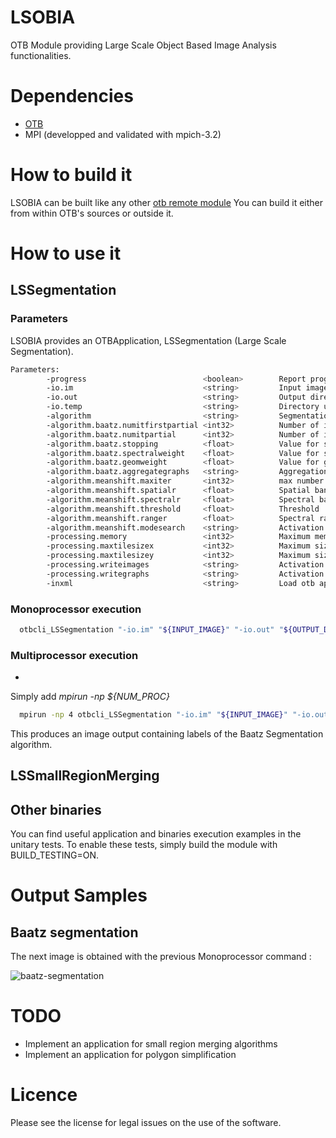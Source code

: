 LSOBIA
======

OTB Module providing Large Scale Object Based Image Analysis functionalities.

# Dependencies
* [OTB](https://www.orfeo-toolbox.org/)
* MPI (developped and validated with mpich-3.2)

# How to build it
LSOBIA can be built like any other [otb remote module](https://wiki.orfeo-toolbox.org/index.php/How_to_write_a_remote_module)
You can build it either from within OTB's sources or outside it.


# How to use it

## LSSegmentation

### Parameters
LSOBIA provides an OTBApplication, LSSegmentation (Large Scale Segmentation).

```bash
Parameters: 
        -progress                          <boolean>        Report progress 
        -io.im                             <string>         Input image path  (mandatory)
        -io.out                            <string>         Output directory  (mandatory)
        -io.temp                           <string>         Directory used for temporary data  (mandatory)
        -algorithm                         <string>         Segmentation algorithm name [baatz/meanshift] (mandatory, default value is baatz)
        -algorithm.baatz.numitfirstpartial <int32>          Number of iterations for first partial segmentation  (optional, on by default, default value is 1)
        -algorithm.baatz.numitpartial      <int32>          Number of iterations for partial segmentation  (optional, on by default, default value is 1)
        -algorithm.baatz.stopping          <float>          Value for stopping criterion  (optional, on by default, default value is 40)
        -algorithm.baatz.spectralweight    <float>          Value for spectral weight  (optional, on by default, default value is 0.05)
        -algorithm.baatz.geomweight        <float>          Value for geometric (shape) weight  (optional, on by default, default value is 0.95)
        -algorithm.baatz.aggregategraphs   <string>         Aggregation of graph traces [on/off] (optional, off by default, default value is on)
        -algorithm.meanshift.maxiter       <int32>          max number of iterations  (mandatory)
        -algorithm.meanshift.spatialr      <float>          Spatial bandwidth  (optional, off by default)
        -algorithm.meanshift.spectralr     <float>          Spectral bandwidth  (optional, off by default)
        -algorithm.meanshift.threshold     <float>          Threshold  (optional, off by default)
        -algorithm.meanshift.ranger        <float>          Spectral range ramp  (optional, off by default)
        -algorithm.meanshift.modesearch    <string>         Activation of search mode [on/off] (optional, off by default, default value is on)
        -processing.memory                 <int32>          Maximum memory to be used on the main node  (mandatory)
        -processing.maxtilesizex           <int32>          Maximum size of tiles along x axis  (mandatory)
        -processing.maxtilesizey           <int32>          Maximum size of tiles along x axis  (mandatory)
        -processing.writeimages            <string>         Activation of image traces [on/off] (mandatory, default value is on)
        -processing.writegraphs            <string>         Activation of graph traces [on/off] (mandatory, default value is on)
        -inxml                             <string>         Load otb application from xml file  (optional, off by default)
```

### Monoprocessor execution

```bash
  otbcli_LSSegmentation "-io.im" "${INPUT_IMAGE}" "-io.out" "${OUTPUT_DIRECTORY}" "-io.temp" "${TEMP}" "-algorithm" "baatz" "-algorithm.baatz.numitfirstpartial" "5" "-algorithm.baatz.numitpartial" "5" "-algorithm.baatz.stopping" "40" "-algorithm.baatz.spectralweight" "0.5" "-algorithm.baatz.geomweight" "0.5" "-algorithm.baatz.aggregategraphs" "on" "-processing.writeimages" "on" "-processing.writegraphs" "on" "-processing.memory" "2000" "-processing.maxtilesizex" "1000" "-processing.maxtilesizey" "1000"
```

### Multiprocessor execution
*
Simply add *mpirun -np ${NUM_PROC}* 

```bash
  mpirun -np 4 otbcli_LSSegmentation "-io.im" "${INPUT_IMAGE}" "-io.out" "${OUTPUT_DIRECTORY}" "-io.temp" "${TEMP}" "-algorithm" "baatz" "-algorithm.baatz.numitfirstpartial" "5" "-algorithm.baatz.numitpartial" "5" "-algorithm.baatz.stopping" "40" "-algorithm.baatz.spectralweight" "0.5" "-algorithm.baatz.geomweight" "0.5" "-algorithm.baatz.aggregategraphs" "on" "-processing.writeimages" "on" "-processing.writegraphs" "on" "-processing.memory" "2000" "-processing.maxtilesizex" "1000" "-processing.maxtilesizey" "1000"
```

This produces an image output containing labels of the Baatz Segmentation algorithm.

## LSSmallRegionMerging

## Other binaries
You can find useful application and binaries execution examples in the unitary tests. To enable these tests, simply build the module with BUILD_TESTING=ON.


# Output Samples

## Baatz segmentation

The next image is obtained with the previous Monoprocessor command : 

![baatz-segmentation](https://cloud.githubusercontent.com/assets/26165185/24074026/b7a80e6e-0c01-11e7-8d09-a98da0f14157.jpg)


# TODO
* Implement an application for small region merging algorithms
* Implement an application for polygon simplification


# Licence
Please see the license for legal issues on the use of the software.
